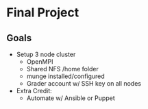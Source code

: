 # Final Project

## Goals

* Setup 3 node cluster
    * OpenMPI
    * Shared NFS /home folder
    * munge installed/configured
    * Grader account w/ SSH key on all nodes
* Extra Credit:
    * Automate w/ Ansible or Puppet